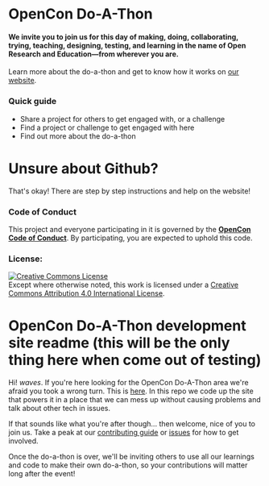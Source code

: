 # OpenCon Do-A-Thon
#### We invite you to join us for this day of making, doing, collaborating, trying, teaching, designing, testing, and learning in the name of Open Research and Education—from wherever you are.

Learn more about the do-a-thon and get to know how it works on [our website](https://sparcopen.github.io/doathon-dev/index.html).

### Quick guide

* Share a project for others to get engaged with, or a challenge
* Find a project or challenge to get engaged with here
* Find out more about the do-a-thon

# Unsure about Github?

That's okay! There are step by step instructions and help on the website!

### Code of Conduct
This project and everyone participating in it is governed by the [**OpenCon Code of Conduct**](http://www.opencon2017.org/code_of_conduct). By participating, you are expected to uphold this code. 

### License:
<a rel="license" href="http://creativecommons.org/licenses/by/4.0/"><img alt="Creative Commons License" style="border-width:0" src="https://i.creativecommons.org/l/by/4.0/80x15.png" /></a><br />Except where otherwise noted, this work is licensed under a <a rel="license" href="http://creativecommons.org/licenses/by/4.0/">Creative Commons Attribution 4.0 International License</a>.


# OpenCon Do-A-Thon development site readme (this will be the only thing here when come out of testing)

Hi! *waves*. If you're here looking for the OpenCon Do-A-Thon area we're afraid you took a wrong turn. This is [here](https://github.com/sparcopen/doathon). In this repo we code up the site that powers it in a place that we can mess up without causing problems and talk about other tech in issues.

If that sounds like what you're after though... then welcome, nice of you to join us. Take a peak at our [contributing guide](https://github.com/sparcopen/doathon-dev/blob/master/.github/contributing.md) or [issues](https://github.com/sparcopen/doathon-dev/issues) for how to get involved.

Once the do-a-thon is over, we'll be inviting others to use all our learnings and code to make their own do-a-thon, so your contributions will matter long after the event!
